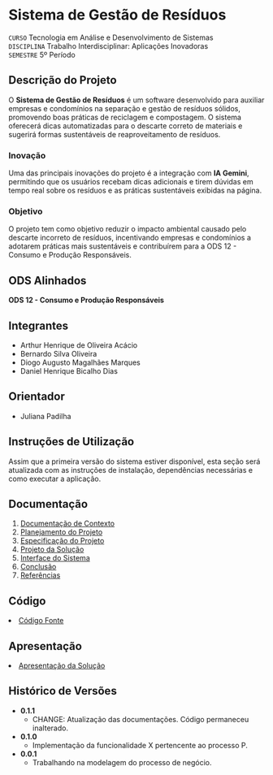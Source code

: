 # Sistema de Gestão de Resíduos

`CURSO` Tecnologia em Análise e Desenvolvimento de Sistemas  
`DISCIPLINA` Trabalho Interdisciplinar: Aplicações Inovadoras  
`SEMESTRE` 5º Período  

## Descrição do Projeto

O **Sistema de Gestão de Resíduos** é um software desenvolvido para auxiliar empresas e condomínios na separação e gestão de resíduos sólidos, promovendo boas práticas de reciclagem e compostagem. O sistema oferecerá dicas automatizadas para o descarte correto de materiais e sugerirá formas sustentáveis de reaproveitamento de resíduos.

### Inovação

Uma das principais inovações do projeto é a integração com **IA Gemini**, permitindo que os usuários recebam dicas adicionais e tirem dúvidas em tempo real sobre os resíduos e as práticas sustentáveis exibidas na página.

### Objetivo

O projeto tem como objetivo reduzir o impacto ambiental causado pelo descarte incorreto de resíduos, incentivando empresas e condomínios a adotarem práticas mais sustentáveis e contribuírem para a ODS 12 - Consumo e Produção Responsáveis.

## ODS Alinhados

**ODS 12 - Consumo e Produção Responsáveis**

## Integrantes

* Arthur Henrique de Oliveira Acácio  
* Bernardo Silva Oliveira  
* Diogo Augusto Magalhães Marques  
* Daniel Henrique Bicalho Dias  

## Orientador

* Juliana Padilha  

## Instruções de Utilização

Assim que a primeira versão do sistema estiver disponível, esta seção será atualizada com as instruções de instalação, dependências necessárias e como executar a aplicação.

## Documentação

<ol>
<li><a href="docs/1-Contexto.md"> Documentação de Contexto</a></li>
<li><a href="docs/2-Planejamento-Projeto.md"> Planejamento do Projeto</a></li>
<li><a href="docs/3-Especificação.md"> Especificação do Projeto</a></li>
<li><a href="docs/4-Projeto-Solucao.md"> Projeto da Solução</a></li>
<li><a href="docs/5-Interface-Sistema.md"> Interface do Sistema</a></li>
<li><a href="docs/6-Conclusão.md"> Conclusão</a></li>
<li><a href="docs/7-Referências.md"> Referências</a></li>
</ol>

## Código

<li><a href="src/README.md"> Código Fonte</a></li>

## Apresentação

<li><a href="presentation/README.md"> Apresentação da Solução</a></li>

## Histórico de Versões

* **0.1.1**  
    * CHANGE: Atualização das documentações. Código permaneceu inalterado.
* **0.1.0**  
    * Implementação da funcionalidade X pertencente ao processo P.
* **0.0.1**  
    * Trabalhando na modelagem do processo de negócio.

